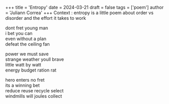 +++
title = 'Entropy'
date = 2024-03-21
draft = false
tags = ['poem']
author = 'Juliann Correa'
+++
Context : entropy is a little poem about order vs disorder and the effort it takes to work

dont fret young man\
i bet you can\
even without a plan\
defeat the ceiling fan

power we must save\
strange weather youll brave\
little watt by watt\
energy budget ration rat

hero enters no fret\
its a winning bet\
reduce reuse recycle select\
windmills will joules collect